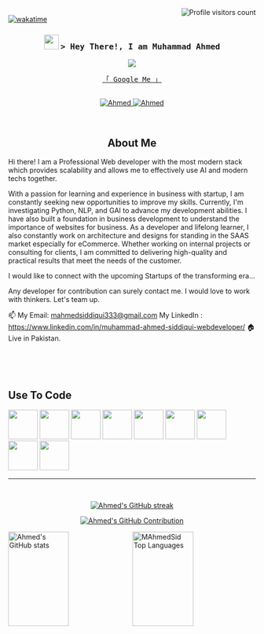 
<a href="https://komarev.com/ghpvc/?username=Graphfied">
  <img align="right" src="https://komarev.com/ghpvc/?username=MAhmedSid&label=No.+of+Visitors&color=0e75b6&style=flat&base=267" alt="Profile visitors count" />
</a>


[![wakatime](https://wakatime.com/badge/user/5b6f5445-35e4-4074-9f21-ba4d5858f203.svg)](https://wakatime.com/@5b6f5445-35e4-4074-9f21-ba4d5858f203)


<!-- Intro  -->
<h3 align="center">
           <img src="https://camo.githubusercontent.com/5bbf8ca61ef5f92684489ace45ad6f45984fff87a621040c62b1fe31e3005ff9/687474703a2f2f692e696d6775722e636f6d2f436a34724d72532e676966" width="30">
        <samp>&gt; Hey There!, I am
                <b>Muhammad Ahmed</b>
        </samp>
</h3>
<p align="center" >
 <img src="https://readme-typing-svg.herokuapp.com?color=%2336BCF7&center=true&vCenter=true&lines=Hi+%2C+welcome+to+my+Github+page;I+am+Professional+in+Web+Development;AI+transformation;Web+3.0+developments;Effectively+use+Web3.0+and+AI">
</p>


<p align="center"> 
  <samp>
    <a href="https://www.google.com/search?q=Ahmed+Siddiqui+Ezzstar">「 Google Me 」</a>
    <br>
    <br>
  </samp>


 
</p>

<p align="center">

 <a href="https://pk.linkedin.com/in/muhammad-ahmed-siddiqui-webdeveloper" target="_blank">
  <img src="https://img.shields.io/badge/LinkedIn-0077B5?style=for-the-badge&logo=linkedin&logoColor=white" alt="Ahmed"/>
 </a>
 <a href="https://www.facebook.com/Ahmedkin" target="_blank">
  <img src="https://img.shields.io/badge/Facebook-20BEFF?&style=for-the-badge&logo=facebook&logoColor=white" alt="Ahmed"  />
  </a> 
</p>
<br />

<!-- About Section -->
<h2 align="center">About Me</h2>
 
<p>
Hi there! I am a Professional Web developer with the most modern stack which provides scalability and allows me to effectively use AI and modern techs together. 

With a passion for learning and experience in business with startup, I am constantly seeking new opportunities to improve my skills. Currently, I'm investigating Python, NLP, and GAI to advance my development abilities. I have also built a foundation in business development to understand the importance of websites for business. As a developer and lifelong learner, I also constantly work on architecture and designs for standing in the SAAS market especially for eCommerce. Whether working on internal projects or consulting for clients, I am committed to delivering high-quality and practical results that meet the needs of the customer.

I would like to connect with the upcoming Startups of the transforming era...

Any developer for contribution can surely contact me. I would love to work with thinkers. Let's team up.

📫 My Email: mahmedsiddiqui333@gmail.com
My LinkedIn : https://www.linkedin.com/in/muhammad-ahmed-siddiqui-webdeveloper/
🏠 Live in Pakistan.
</p>

<br/>
<br/>
<br/>

## Use To Code

<span>
     <img src="https://cdn.jsdelivr.net/gh/devicons/devicon/icons/nextjs/nextjs-original.svg" height="60" width="60" />
<img src="https://cdn.jsdelivr.net/gh/devicons/devicon/icons/typescript/typescript-original.svg" height="60" width="60" />
<img src="https://cdn.jsdelivr.net/gh/devicons/devicon/icons/nodejs/nodejs-plain-wordmark.svg" height="60" width="60" />
<img src="https://cdn.jsdelivr.net/gh/devicons/devicon/icons/tailwindcss/tailwindcss-plain.svg" height="60" width="60" />
<img src="https://cdn.jsdelivr.net/gh/devicons/devicon/icons/jamstack/jamstack-original.svg" height="60" width="60" />
<img src="https://cdn.jsdelivr.net/gh/devicons/devicon/icons/amazonwebservices/amazonwebservices-original-wordmark.svg" height="60" width="60" />
<img src="https://cdn.jsdelivr.net/gh/devicons/devicon/icons/graphql/graphql-plain-wordmark.svg" height="60" width="60" />
<img src="https://cdn.jsdelivr.net/gh/devicons/devicon/icons/postgresql/postgresql-original.svg" height="60" width="60" />
<img src="https://cdn.jsdelivr.net/gh/devicons/devicon/icons/mongodb/mongodb-original-wordmark.svg" height="60" width="60" />
</span>

<br/>
<hr/>
<br/>

<p align="center">
  <a href="https://github.com/Graphfied">
    <img src="https://github-readme-streak-stats.herokuapp.com/?user=MAhmedSid&theme=radical&border=7F3FBF&background=0D1117" alt="Ahmed's GitHub streak"/>
  </a>
</p>

<p align="center">
  <a href="https://github.com/Graphfied">
    <img src="https://github-profile-summary-cards.vercel.app/api/cards/profile-details?username=MAhmedSid&theme=radical" alt="Ahmed's GitHub Contribution"/>
  </a>
</p>

<a> 
    <a href="https://github.com/M.AhmedSid"><img alt="Ahmed's GitHub stats" src="https://denvercoder1-github-readme-stats.vercel.app/api?username=MAhmedSid&show_icons=true&count_private=true&theme=react&border_color=7F3FBF&bg_color=0D1117&title_color=F85D7F&icon_color=F8D866" height="192px" width="49.5%"/></a>
  <a href="https://github.com/MAhmedSid"><img alt="MAhmedSid Top Languages" src="https://denvercoder1-github-readme-stats.vercel.app/api/top-langs/?username=MAhmedSid&langs_count=8&layout=compact&theme=react&border_color=7F3FBF&bg_color=0D1117&title_color=F85D7F&icon_color=F8D866" height="192px" width="49.5%"/></a>
  <br/>
</a>
